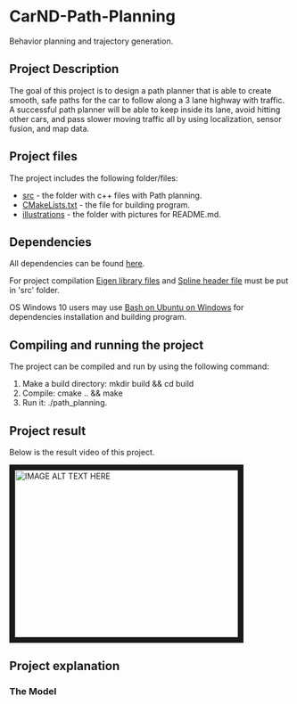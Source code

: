 # CarND-Path-Planning
Behavior planning and trajectory generation.

## Project Description
The goal of this project is to design a path planner that is able to create smooth, safe paths for the car to follow along a 3 lane highway with traffic. A successful path planner will be able to keep inside its lane, avoid hitting other cars, and pass slower moving traffic all by using localization, sensor fusion, and map data.

## Project files
The project includes the following folder/files:
- [src](https://github.com/SergeiDm/CarND-Path-Planning/tree/master/src) - the folder with c++ files with Path planning.
- [CMakeLists.txt](https://github.com/SergeiDm/CarND-Path-Planning/blob/master/CMakeLists.txt) - the file for building program.
- [illustrations]() - the folder with pictures for README.md.

## Dependencies
All dependencies can be found [here](https://github.com/udacity/CarND-Path-Planning-Project).

For project compilation [Eigen library files](http://eigen.tuxfamily.org/index.php?title=Main_Page) and [Spline header file](http://kluge.in-chemnitz.de/opensource/spline/) must be put in 'src' folder.

OS Windows 10 users may use [Bash on Ubuntu on Windows](https://msdn.microsoft.com/en-us/commandline/wsl/about) for dependencies installation and building program.

## Compiling and running the project
The project can be compiled and run by using the following command:
1. Make a build directory: mkdir build && cd build
2. Compile: cmake .. && make
3. Run it: ./path_planning.

## Project result
Below is the result video of this project.

<a href="https://youtu.be/xGXFW1g9OQ0" target="_blank"><img src="https://youtu.be/xGXFW1g9OQ0/0.jpg" 
alt="IMAGE ALT TEXT HERE" width="400" height="300" border="10" /></a>

## Project explanation
### The Model
